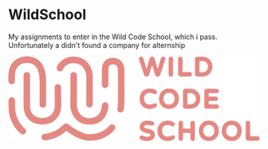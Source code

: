 # WildSchool

My assignments to enter in the Wild Code School, which i pass. Unfortunately a didn't found a company for alternship

![./Untitled.png](./Untitled.png)
